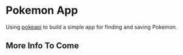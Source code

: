 # Pokemon App

Using [pokeapi](http://pokeapi.co) to build a simple app for finding
and saving Pokemon.

## More Info To Come
